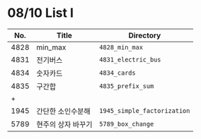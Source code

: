 # 08/10 List I



| No.  | Title              | Directory                   |
| ---- | ------------------ | --------------------------- |
| 4828 | min_max            | `4828_min_max`              |
| 4831 | 전기버스           | `4831_electric_bus`         |
| 4834 | 숫자카드           | `4834_cards`                |
| 4835 | 구간합             | `4835_prefix_sum`           |
| +    |                    |                             |
| 1945 | 간단한 소인수분해  | `1945_simple_factorization` |
| 5789 | 현주의 상자 바꾸기 | `5789_box_change`           |

